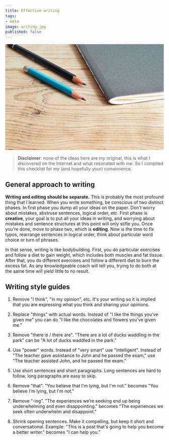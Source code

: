 ```yaml
---
title: Effective writing
tags:
- meta
image: writing.jpg
published: false
---
```


![](<../images/writing.jpg>)

> **Disclaimer**: none of the ideas here are my original, this is what I discovered on the Internet and what resonated with me. So I compiled this checklist for my (and hopefully your) convenience.

## General approach to writing

**Writing and editing should be separate.** This is probably the most profound thing that I learned. When you write something, be conscious of two distinct phases. In first phase you dump all your ideas on the paper. Don't worry about mistakes, abstruse sentences, logical order, etc. First phase is **creative**, your goal is to put all your ideas in writing, and worrying about mistakes and sentence structures at this point will only stifle you. Once you're done, move to phase two, which is **editing**. Now is the time to fix typos, rearrange sentences in logical order, think about particular word choice or turn of phrases.

In that sense, writing is like bodybuilding. First, you do particular exercises and follow a diet to gain weight, which includes both muscles and fat tissue. After that, you do different exercises and follow a different diet to burn the excess fat. As any knowledgeable coach will tell you, trying to do both at the same time will yield little to no result.

## Writing style guides

1. Remove "I think", "in my opinion", etc. It's your writing so it is implied that you are expressing what you think and sharing your opinions.

2. Replace "things" with actual words. Instead of "I like the things you’ve given me" you can do "I like the chocolates and flowers you’ve given me."

3. Remove "there is / there are". "There are a lot of ducks waddling in the park" can be "A lot of ducks waddled in the park."

4. Use "power" words. Instead of "very smart" use "intelligent". Instead of "The teacher gave assistance to John and he passed the exam," use "The teacher assisted John, and he passed the exam."

5. Use short sentences and short paragraphs. Long sentences are hard to follow, long paragraphs are easy to skip.

6. Remove "that". "You believe that I'm lying, but I'm not." becomes "You believe I'm lying, but I'm not."

7. Remove “-ing”. "The experiences we’re seeking end up being underwhelming and even disappointing." becomes "The experiences we seek often underwhelm and disappoint."

8. Shrink opening sentences. Make it compelling, but keep it short and conversational. Example: "This is a post that's going to help you become a better writer." becomes "I can help you."

